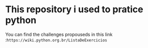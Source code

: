 # This repository i used to pratice python

You can find the challenges propouseds in this link :```https://wiki.python.org.br/ListaDeExercicios``` 